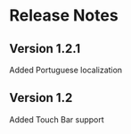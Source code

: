 # Release Notes

## Version 1.2.1

Added Portuguese localization


## Version 1.2

Added Touch Bar support
